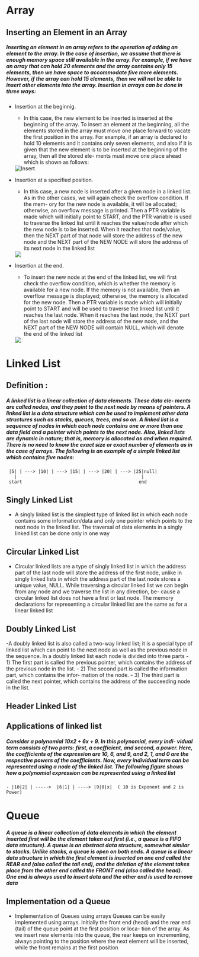# Array
## Inserting an Element in an Array
##### Inserting an element in an array refers to the operation of adding an element to the array. In the case of insertion, we assume that there is enough memory space still available in the array. For example, if we have an array that can hold 20 elements and the array contains only 15 elements, then we have space to accommodate five more elements. However, if the array can hold 15 elements, then we will not be able to insert other elements into the array. Insertion in arrays can be done in three ways: 
- Insertion at the beginnig.
    - In this case, the new element to be inserted is inserted at the beginning of the array. To insert an element at the beginning, all the elements stored in the array must move one place forward to vacate the first position in the array. For example, if an array is declared to hold 10 elements and it contains only seven elements, and also if it is given that the new element is to be inserted at the beginning of the array, then all the stored ele- ments must move one place ahead which is shown as follows:

    <img src="/Users/anas/Desktop/DS/img1.png" alt="Insert"/>

- Insertion at a specified position.
    - In this case, a new node is inserted after a given node in a linked list. As in the other cases, we will again check the overflow condition. If the mem- ory for the new node is available, it will be allocated; otherwise, an overflow message is printed. Then a PTR variable is made which will initially point to START, and the PTR variable is used to traverse the linked list until it reaches the value/node after which the new node is to be inserted. When it reaches that node/value, then the NEXT part of that node will store the address of the new node and the NEXT part of the NEW NODE will store the address of its next node in the linked list

    <img src="/Users/anas/Desktop/DS/link_pos.png">
- Insertion at the end.
    - To insert the new node at the end of the linked list, we will first check the overflow condition, which is whether the memory is available for a new node. If the memory is not available, then an overflow message is displayed; otherwise, the memory is allocated for the new node. Then a PTR variable is made which will initially point to START and will be used to traverse the linked list until it reaches the last node. When it reaches the last node, the NEXT part of the last node will store the address of the new node, and the NEXT part of the NEW NODE will contain NULL, which will denote the end of the linked list

    <img src="/Users/anas/Desktop/DS/link_end.png">


# Linked List
## Definition :
##### A linked list is a linear collection of data elements. These data ele- ments are called nodes, and they point to the next node by means of pointers. A linked list is a data structure which can be used to implement other data structures such as stacks, queues, trees, and so on. A linked list is a sequence of nodes in which each node contains one or more than one data field and a pointer which points to the next node. Also, linked lists are dynamic in nature; that is, memory is allocated as and when required. There is no need to know the exact size or exact number of elements as in the case of arrays. The following is an example of a simple linked list which contains five nodes:
     |5| | ---> |10| | ---> |15| | ---> |20| | ---> |25|null|
       |                                               |
     start                                            end

## Singly Linked List
- A singly linked list is the simplest type of linked list in which each node contains some information/data and only one pointer which points to the next node in the linked list. The traversal of data elements in a singly linked list can be done only in one way


## Circular Linked List
- Circular linked lists are a type of singly linked list in which the address part of the last node will store the address of the first node, unlike in singly linked lists in which the address part of the last node stores a unique value, NULL. While traversing a circular linked list we can begin from any node and we traverse the list in any direction, be- cause a circular linked list does not have a first or last node. The memory declarations for representing a circular linked list are the same as for a linear linked list

## Doubly Linked List
-A doubly linked list is also called a two-way linked list; it is a special type of linked list which can point to the next node as well as the previous node in the sequence. In a doubly linked list each node is divided into three parts
    - 1) The first part is called the previous pointer, which contains the address of the previous node in the list.
    - 2) The second part is called the information part, which contains the infor- mation of the node.
    - 3) The third part is called the next pointer, which contains the address of the succeeding node in the list.

## Header Linked List

## Applications of linked list 
##### Consider a polynomial 10x2 + 6x + 9. In this polynomial, every indi- vidual term consists of two parts: first, a coefficient, and second, a power. Here, the coefficients of the expression are 10, 6, and 9, and 2, 1, and 0 are the respective powers of the coefficients. Now, every individual term can be represented using a node of the linked list. The following figure shows how a polynomial expression can be represented using a linked list

    - |10|2| | ----->  |6|1| | ----> |9|0|x|  ( 10 is Exponent and 2 is Power)




# Queue
##### A queue is a linear collection of data elements in which the element inserted first will be the element taken out first (i.e., a queue is a FIFO data structure). A queue is an abstract data structure, somewhat similar to stacks. Unlike stacks, a queue is open on both ends. A queue is a linear data structure in which the first element is inserted on one end called the REAR end (also called the tail end), and the deletion of the element takes place from the other end called the FRONT end (also called the head). One end is always used to insert data and the other end is used to remove data
## Implementation od a Queue
- Implementation of Queues using arrays
    Queues can be easily implemented using arrays. Initially the front end (head) and the rear end (tail) of the queue point at the first position or loca- tion of the array. As we insert new elements into the queue, the rear keeps on incrementing, always pointing to the position where the next element will be inserted, while the front remains at the first position